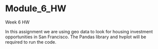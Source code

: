 # Module_6_HW
Week 6 HW

In this assignment we are using geo data to look for housing investment opportunities in San Francisco. The Pandas library and hvplot will be 
required to run the code. 
